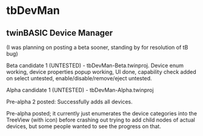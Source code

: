 # tbDevMan

## twinBASIC Device Manager

(I was planning on posting a beta sooner, standing by for resolution of tB bug)

Beta candidate 1 (UNTESTED) - tbDevMan-Beta.twinproj. Device enum working, device properties popup working, UI done, capability check added on select untested, enable/disable/remove/eject untested.

Alpha candidate 1 (UNTESTED) - tbDevMan-Alpha.twinproj

Pre-alpha 2 posted: Successfully adds all devices.

Pre-alpha posted; it currently just enumerates the device categories into the TreeView (with icon) before crashing out trying to add child nodes of actual devices, but some people wanted to see the progress on that.
